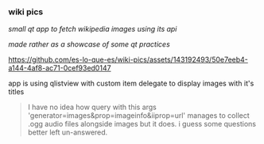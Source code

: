 <h3> wiki pics </h3>

<p><i> small qt app to fetch wikipedia images using its api </i></p>
<p><i> made rather as a showcase of some qt practices </i></p>




https://github.com/es-lo-que-es/wiki-pics/assets/143192493/50e7eeb4-a144-4af8-ac71-0cef93ed0147





<p> app is using qlistview with custom item delegate to display images with it's titles </p>


> I have no idea how query with this args 'generator=images&prop=imageinfo&iiprop=url' manages to collect .ogg audio files alongside images but it does. i guess some questions better left un-answered.
